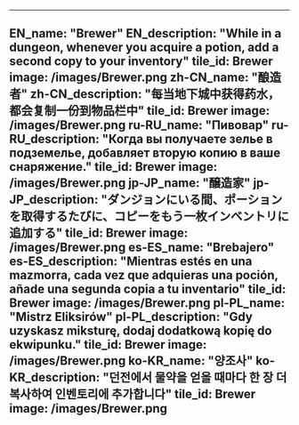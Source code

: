 ---

EN_name: "Brewer"
EN_description: "While in a dungeon, whenever you acquire a potion, add a second copy to your inventory"
tile_id: Brewer
image: /images/Brewer.png
zh-CN_name: "酿造者"
zh-CN_description: "每当地下城中获得药水，都会复制一份到物品栏中"
tile_id: Brewer
image: /images/Brewer.png
ru-RU_name: "Пивовар"
ru-RU_description: "Когда вы получаете зелье в подземелье, добавляет вторую копию в ваше снаряжение."
tile_id: Brewer
image: /images/Brewer.png
jp-JP_name: "醸造家"
jp-JP_description: "ダンジョンにいる間、ポーションを取得するたびに、コピーをもう一枚インベントリに追加する"
tile_id: Brewer
image: /images/Brewer.png
es-ES_name: "Brebajero"
es-ES_description: "Mientras estés en una mazmorra, cada vez que adquieras una poción, añade una segunda copia a tu inventario"
tile_id: Brewer
image: /images/Brewer.png
pl-PL_name: "Mistrz Eliksirów"
pl-PL_description: "Gdy uzyskasz miksturę, dodaj dodatkową kopię do ekwipunku."
tile_id: Brewer
image: /images/Brewer.png
ko-KR_name: "양조사"
ko-KR_description: "던전에서 물약을 얻을 때마다 한 장 더 복사하여 인벤토리에 추가합니다"
tile_id: Brewer
image: /images/Brewer.png
---